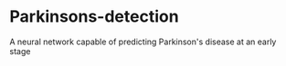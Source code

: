 # Parkinsons-detection
A neural network capable of predicting Parkinson's disease at an early stage
